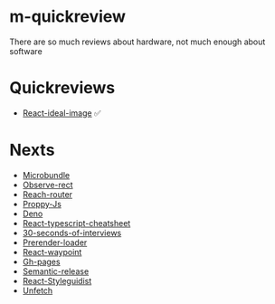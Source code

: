 # m-quickreview
There are so much reviews about hardware, not much enough about software

# Quickreviews
- [React-ideal-image](https://github.com/neomaxzero/m-quickreview/blob/master/react-ideal-image.md) :white_check_mark:

# Nexts

- [Microbundle](https://github.com/developit/microbundle)
- [Observe-rect](https://github.com/reach/observe-rect)
- [Reach-router](https://reach.tech/router/large-scale)
- [Proppy-Js](https://proppyjs.com/)
- [Deno](https://github.com/ry/deno)
- [React-typescript-cheatsheet](https://github.com/sw-yx/react-typescript-cheatsheet)
- [30-seconds-of-interviews](https://github.com/fejes713/30-seconds-of-interviews)
- [Prerender-loader](https://github.com/GoogleChromeLabs/prerender-loader)
- [React-waypoint](https://github.com/brigade/react-waypoint)
- [Gh-pages](https://github.com/tschaub/gh-pages)
- [Semantic-release](https://github.com/semantic-release/semantic-release)
- [React-Styleguidist](https://github.com/styleguidist/react-styleguidist)
- [Unfetch](https://github.com/developit/unfetch)
